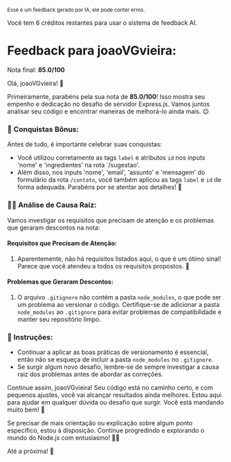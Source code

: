 <sup>Esse é um feedback gerado por IA, ele pode conter erros.</sup>

Você tem 6 créditos restantes para usar o sistema de feedback AI.

# Feedback para joaoVGvieira:

Nota final: **85.0/100**

Olá, joaoVGvieira! 🚀

Primeiramente, parabéns pela sua nota de **85.0/100**! Isso mostra seu empenho e dedicação no desafio de servidor Express.js. Vamos juntos analisar seu código e encontrar maneiras de melhorá-lo ainda mais. 😉

### 🎉 Conquistas Bônus:
Antes de tudo, é importante celebrar suas conquistas:
- Você utilizou corretamente as tags `label` e atributos `id` nos inputs 'nome' e 'ingredientes' na rota `/sugestao'.
- Além disso, nos inputs 'nome', 'email', 'assunto' e 'mensagem' do formulário da rota `/contato`, você também aplicou as tags `label` e `id` de forma adequada. Parabéns por se atentar aos detalhes! 👏

### 🕵️‍♂️ Análise de Causa Raiz:
Vamos investigar os requisitos que precisam de atenção e os problemas que geraram descontos na nota:

#### Requisitos que Precisam de Atenção:
1. Aparentemente, não há requisitos listados aqui, o que é um ótimo sinal! Parece que você atendeu a todos os requisitos propostos. 🎉

#### Problemas que Geraram Descontos:
1. O arquivo `.gitignore` não contém a pasta `node_modules`, o que pode ser um problema ao versionar o código. Certifique-se de adicionar a pasta `node_modules` ao `.gitignore` para evitar problemas de compatibilidade e manter seu repositório limpo.

### 📝 Instruções:
- Continuar a aplicar as boas práticas de versionamento é essencial, então não se esqueça de incluir a pasta `node_modules` no `.gitignore`.
- Se surgir algum novo desafio, lembre-se de sempre investigar a causa raiz dos problemas antes de abordar as correções.

Continue assim, joaoVGvieira! Seu código está no caminho certo, e com pequenos ajustes, você vai alcançar resultados ainda melhores. Estou aqui para ajudar em qualquer dúvida ou desafio que surgir. Você está mandando muito bem! 💪

Se precisar de mais orientação ou explicação sobre algum ponto específico, estou à disposição. Continue progredindo e explorando o mundo do Node.js com entusiasmo! 🚀💡

Até a próxima! 👋